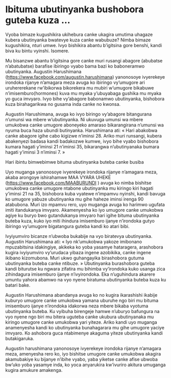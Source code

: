 # Ibituma ubutinyanka bushobora guteba kuza …

Vyoba bimaze kugushikira ukihebura canke ukagira umutima uhagaze kubera ubutinyanka bwatevye kuza canke wabubuze? Nimba bimaze kugushikira, nturi umwe. Ivyo bishikira abantu b’igitsina gore benshi, kandi biva ku bintu vyinshi. Isomere.

Mu bisanzwe abantu b’igitsina gore canke muri rusangi abagore (abubatse n’abatubatse) barafise ibiringo vyabo bama bazi ko baboneramwo ubutinyanka. Augustin Harushimana (https://www.facebook.com/augustin.harushimana) yanonosoye ivyerekeye irondoka rijanye n’amagara meza avuga ko ibiringo vy’umugore ari uruhererekane rw’ibikorwa bikorekera mu mubiri w’umugore bikabuwe n’imisemburo(hormones) kuva mu myaka y’ubuyabaga gushika mu myaka yo guca imvyaro. Ivyo bihe vy’abagore babonamwo ubutinyanka, bishobora kuza birahagarikwa no gusama inda canke no kwonsa.

Augustin Harushimana, avuga ko ivyo biringo vy’abagore bitangurana n’umunsi wa mbere w’ubutinyanka. Ni ukuvuga umunsi wa mbere umukobwa canke umugore aboneyeko amaraso bikarangirana n’umunsi wa nyuma buca haza ubundi butinyanka. Harushimana ati: « Hari abakobwa canke abagore igihe cabo kigizwe n’iminsi 28. Ariko muri runsangi, kubera abakenyezi badasa kandi badakozwe kumwe, ivyo bihe vyabo bishobora kumara hagati y’iminsi 21 n’iminsi 35, bikarangwa n’ubutinyanaka bumara hagati y’iminsi 3 n’iminsi 7. »

Hari ibintu bimwebimwe bituma ubutinyanka buteba canke busiba

Uyo muganga yanonosoye ivyerekeye irondoka rijanye n’amagara meza, akaba arongoye ishirahamwe MAA VYARA UHEKE (https://www.facebook.com/MAABURUNDI ) avuga ko nimba bishitse umukobwa canke umugore ntabone ubutinyanka mu kiringo kiri hagati y’iminsi 21 na 35, bishobora kuba vyatewe n’impamvu nyinshi, kandi bavuga ko umugore yabuze ubutinyanka mu gihe haheze iminsi irenga 90 atabubona. Muri izo mpamvu rero, uyo muganga avuga ko harimwo ugufata imiti itandukanya imvyaro. Akamenyesha ko iyo umugore canke umukobwa agiye ku buryo bwo gutandukanya imvyaro hari igihe bituma ubutinyanka buteba kuza, kuko iyo miti ihindura imisemburo ijanye n’irondoka gutyo ibiringo vy’umugore bigatangura guteba kandi ko atari bibi.

Ivyiyumviro bicanze n’ubwoba bukabije na vyo biratevya ubutinyanka. Augustin Harushimana ati: « Iyo nk’umukobwa yakoze imibonano mpuzabitsina idakingiye, akikeka ko yoba yasamye hataragera, arashobora kugira ivyiyumviro vy’urudaca yibaza ingene azobikika, canke ingene ikibano kizomubona. Muri ukwo guhangayika birashobora gutuma ubutinyanka buteba canke ntibuze. » Ubutinyanka burashobora guteba kandi biturutse ku ngwara zifatira mu bihimba vy’irondoka kuko usanga zica zihindagura imisemburo ijanye n’ivyirondoka. Eka n’uguhindura akarere umuntu yahora abamwo na vyo nyene biratuma ubutinyanka buteba kuza ku batari bake.

Augustin Harushimana abandanya avuga ko no kugira ikarashishi ikabije kuburyo umugore canke umukobwa yamana uburuhe ngo biri mu bituma imisemburo ijanye n’irondoka idakorwa neza mbere bikaba vyotuma ubutinyanka buteba. Ku vyibuha birengeje hamwe n’uburyo bafungura na vyo nyene ngo biri mu bitera uguteba canke ukubura ubutinyanaka mu kiringo umugore canke umukobwa yari yiteze. Ariko kandi uyo muganga anamenyesha kandi ko ubutinyanka bunahagarara mu gihe umugore yaciye imvyaro. Ko ashobora guca ntabimenye akaguma yiteze ubutinyanka kandi butakigaruka.

Augustin harushimana yanonosoye ivyerekeye irondoka rijanye n’amagara meza, amenyesha rero ko, iyo bishitse umugore canke umukobwa akagira akamubakiye ku bijanye n’ibihe vyabo, yaba yiketse canke afise ubwoba bw’uko yoba yasamye inda, ko yoca anyarukira kw’ivuriro akitura umuganga kugira amukure amakenga.